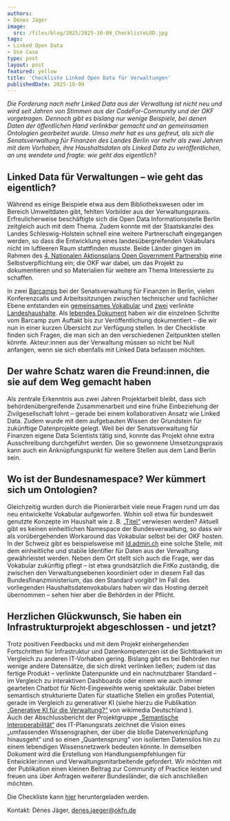 ```yaml
---
authors:
- Dénes Jäger
image: 
  src: /files/blog/2025/2025-10-09_ChecklisteLOD.jpg
tags:
- Linked Open Data
- Use Case
type: post
layout: post
featured: yellow
title: 'Checkliste Linked Open Data für Verwaltungen'
publishedDate: 2025-10-09
---
```

*Die Forderung nach mehr Linked Data aus der Verwaltung ist nicht neu und wird seit Jahren von Stimmen aus der CodeFor-Community und der OKF vorgetragen. Dennoch gibt es bislang nur wenige Beispiele, bei denen Daten der öffentlichen Hand verlinkbar gemacht und an gemeinsamen Ontologien gearbeitet wurde. Umso mehr hat es uns gefreut, als sich die Senatsverwaltung für Finanzen des Landes Berlin vor mehr als zwei Jahren mit dem Vorhaben, ihre Haushaltsdaten als Linked Data zu veröffentlichen, an uns wendete und fragte: wie geht das eigentlich?*

## Linked Data für Verwaltungen – wie geht das eigentlich? 

Während es einige Beispiele etwa aus dem Bibliothekswesen oder im Bereich Umweltdaten gibt, fehlten Vorbilder aus der Verwaltungspraxis. Erfreulicherweise beschäftigte sich die Open Data Informationsstelle Berlin zeitgleich auch mit dem Thema. Zudem konnte mit der Staatskanzlei des Landes Schleswig-Holstein schnell eine weitere Partnerschaft eingegangen werden, so dass die Entwicklung eines landesübergreifenden Vokabulars nicht im luftleeren Raum stattfinden musste. Beide Länder gingen im Rahmen des [4. Nationalen Aktionsplans Open Government Partnership](https://www.open-government-deutschland.de/opengov-de/ogp/aktionsplaene-und-berichte/4-nap) eine Selbstverpflichtung ein; die OKF war dabei, um das Projekt zu dokumentieren und so Materialien für weitere am Thema Interessierte zu schaffen. 

In zwei [Barcamps](https://okfn.de/blog/2025/07/2.-barcamp-zu-haushaltsdaten-als-linked-open-data-in-berlin/) bei der Senatsverwaltung für Finanzen in Berlin, vielen Konferenzcalls und Arbeitssitzungen zwischen technischer und fachlicher Ebene entstanden ein [gemeinsames Vokabular](https://okfde.github.io/lod-budget-vocab/) und [zwei](https://berlin.github.io/lod-budget/) verlinkte [Landeshaushalte](https://gitlab.opencode.de/sh/zit/opendata/budget2lod). Als [lebendes Dokument](https://opendata.okfn.de/books/open-data-in-der-praxis/chapter/use-case-haushaltsdaten-als-linked-data) haben wir die einzelnen Schritte vom Barcamp zum Auftakt bis zur Veröffentlichung dokumentiert – die wir nun in einer kurzen Übersicht zur Verfügung stellen. In der Checkliste finden sich Fragen, die man sich an den verschiedenen Zeitpunkten stellen könnte. Akteur:innen aus der Verwaltung müssen so nicht bei Null anfangen, wenn sie sich ebenfalls mit Linked Data befassen möchten. 

## Der wahre Schatz waren die Freund:innen, die sie auf dem Weg gemacht haben

Als zentrale Erkenntnis aus zwei Jahren Projektarbeit bleibt, dass sich behördenübergreifende Zusammenarbeit und eine frühe Einbeziehung der Zivilgesellschaft lohnt – gerade bei einem kollaborativen Ansatz wie Linked Data. Zudem wurde mit dem aufgebauten Wissen der Grundstein für zukünftige Datenprojekte gelegt. Weil bei der Senatsverwaltung für Finanzen eigene Data Scientists tätig sind, konnte das Projekt ohne extra Ausschreibung durchgeführt werden. Die so gewonnene Umsetzungspraxis kann auch ein Anknüpfungspunkt für weitere Stellen aus dem Land Berlin sein.

## Wo ist der Bundesnamespace? Wer kümmert sich um Ontologien?

Gleichzeitig wurden durch die Pionierarbeit viele neue Fragen rund um das neu entwickelte Vokabular aufgeworfen. Wohin soll etwa für bundesweit genutzte Konzepte im Haushalt wie z. B. [„Titel“](https://okfde.github.io/lod-budget-vocab/titel) verwiesen werden? Aktuell gibt es keinen  einheitlichen Namespace der Bundesverwaltung, so dass wir als vorübergehenden Workaround das Vokabular selbst bei der OKF hosten. In der Schweiz gibt es beispielsweise mit [ld.admin.ch]( https://lindas.admin.ch/governance/namespaces/) eine solche Stelle, mit dem einheitliche und stabile Identifier für Daten aus der Verwaltung gewährleistet werden. Neben dem Ort stellt sich auch die Frage, wer das Vokabular zukünftig pflegt – ist etwa grundsätzlich die FitKo zuständig, die zwischen den Verwaltungsebenen koordiniert oder in diesem Fall das Bundesfinanzministerium, das den Standard vorgibt? Im Fall des vorliegenden Haushaltsdatenvokabulars haben wir das Hosting derzeit übernommen – sehen hier aber die Behörden in der Pflicht.  

## Herzlichen Glückwunsch, Sie haben ein Infrastrukturprojekt abgeschlossen - und jetzt?

Trotz positiven Feedbacks und mit dem Projekt einhergehenden Fortschritten für Infrastruktur und Datenkompetenzen ist die Sichtbarkeit im Vergleich zu anderen IT-Vorhaben gering. Bislang gibt es bei Behörden nur wenige andere Datensätze, die sich direkt verlinken ließen; zudem ist das fertige Produkt – verlinkte Datenpunkte und ein nachnutzbarer Standard – im Vergleich zu interaktiven Dashboards oder einem wie auch immer gearteten Chatbot für Nicht-Eingeweihte wenig spektakulär. Dabei bieten semantisch strukturierte Daten für staatliche Stellen ein großes Potential, gerade im Vergleich zu generativer KI (siehe hierzu die Publikation [„Generative KI für die Verwaltung?“](https://upload.wikimedia.org/wikipedia/commons/0/0e/Generative_KI_f%C3%BCr_die_Verwaltung%3F_2025.pdf) von wikimedia Deutschland ).  
Auch der Abschlussbericht der Projektgruppe [„Semantische Interoperabilität“](https://www.it-planungsrat.de/fileadmin/beschluesse/2025/Beschluss_2025_09_AL_PG_Semantische_Interoperabilit%C3%A4t_Bericht.pdf) des IT-Planungsrats zeichnet die Vision eines „umfassenden Wissensgraphen, der über die bloße Datenverknüpfung hinausgeht“ und so einen „Quantensprung“ von isolierten Datensilos hin zu einem lebendigen Wissensnetzwerk bedeuten könnte. In demselben Dokument wird die Erstellung von Handlungsempfehlungen für Entwickler:innen und Verwaltungsmitarbeitende gefordert. Wir möchten mit der Publikation einen kleinen Beitrag zur Community of Practice leisten und freuen uns über Anfragen weiterer Bundesländer, die sich anschließen möchten. 

Die Checkliste kann [hier](https://okfn.de/publikationen/checkliste-lod/) heruntergeladen werden.

Kontakt: Dénes Jäger, denes.jaeger@okfn.de 

